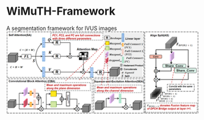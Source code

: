 # WiMuTH-Framework
A segmentation framework for IVUS images
![](https://github.com/haung-hangdian/WiMuTH-Framework/blob/main/images/modules.png)
